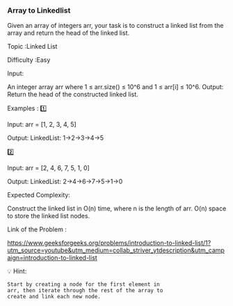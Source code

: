 ### Array to Linkedlist

Given an array of integers arr, your task is to construct a linked list from the array and return the head of the linked list.

Topic :Linked List

Difficulty :Easy 

Input:

An integer array arr where 1 ≤ arr.size() ≤ 10^6 and 1 ≤ arr[i] ≤ 10^6.
Output:
Return the head of the constructed linked list.

Examples :
1️⃣

 Input: arr = [1, 2, 3, 4, 5]

Output: LinkedList: 1->2->3->4->5

2️⃣ 

Input: arr = [2, 4, 6, 7, 5, 1, 0]

Output: LinkedList: 2->4->6->7->5->1->0

Expected Complexity:

Construct the linked list in 
O(n) time, where n is the length of arr.
O(n) space to store the linked list nodes.


Link of the Problem : 

https://www.geeksforgeeks.org/problems/introduction-to-linked-list/1?utm_source=youtube&utm_medium=collab_striver_ytdescription&utm_campaign=introduction-to-linked-list

💡 Hint:

    Start by creating a node for the first element in 
    arr, then iterate through the rest of the array to 
    create and link each new node.